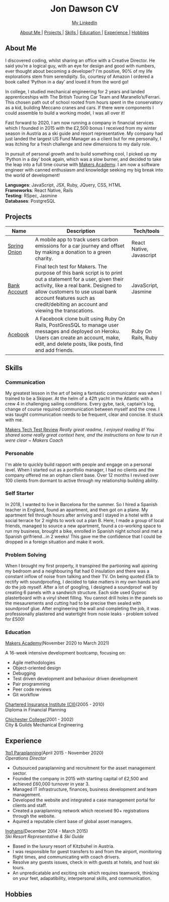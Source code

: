 <h1 align="center">Jon Dawson CV</h1>

<div align="center">

[My LinkedIn](https://www.linkedin.com/in/jondawson87/)

[About Me ](#aboutme)|
[Projects ](#projects) |
[Skills ](#skills) |
[Education ](#education) |
[Experience ](#experience) |
[Hobbies ](#hobbies)

</div>

## About Me 

I discovered coding, whilst sharing an office with a Creative Director. He said you’re a logical guy, with an eye for design and good with numbers, ever thought about becoming a developer? I'm positive, 90% of my life explorations stem from serendipity. So, courtesy of Amazon I ordered a book called ‘Python in a day’ and loved it from the word go!

In college, I studied mechanical engineering for 2 years and landed apprenticeships with The British Touring Car Team and Maranello’s/Ferrari. This chosen path out of school rooted from hours spent in the conservatory as a kid, building Meccano cranes and cars. If there were components I could assemble to build a working model, I was all over it! 

Fast forward to 2020, I am now running a company in financial services which I founded in 2015 with the £2,500 bonus I received from my winter season in Austria as a ski guide and resort representative. My company had just landed the largest US Fund Manager as a client but for me personally, I was itching for a fresh challenge and new dimensions to my daily role. 

In pursuit of personal growth and to build something cool, I picked up my ‘Python in a day’ book again, which was a slow burner, and decided to take the leap into a full time course with [Makers Academy](https://makers.tech). I am now a software engineer with canned enthusiasm and knowledge seeking my big break into the world of development!

**Languages**: JavaScript, JSX, Ruby, JQuery, CSS, HTML <br>
**Frameworks**: React Native, Rails <br>
**Testing**: RSpec, Jasmine <br>
**Databases**: PostgreSQL <br>

## Projects

 Name                                                              | Description                                                                                                                                                                                                                                          | Tech/tools                           |
| ----------------------------------------------------------------- | ---------------------------------------------------------------------------------------------------------------------------------------------------------------------------------------------------------------------------------------------------- | ------------------------------------ |
| [Spring Onion](https://github.com/bullhornfixie/First-MobileApp-With-ReactNative) | A mobile app to track users carbon emissions for a car journey and offset by making a donation to a green charity.                                                    | React Native, Javascript      |
| [Bank Account](https://github.com/bullhornfixie/tech-test-wk10-Makers)  | Final tech test for Makers. The purpose of this bank script is to print out a statement for a user, given their activity, like a real bank. Designed to allow customers to use usual bank account features such as credit/debiting an account and viewing the transcations.                                           | JavaScript,  Jasmine          |
| [Acebook](https://github.com/bullhornfixie/acebook-BBB)   | A Facebook clone built using Ruby On Rails, PostGresSQL to manage user messages and deployed on Heroku. Users can create an account, make, edit, and delete posts, like posts, find and add friends.                    | Ruby On Rails, Ruby           |

## Skills

### Communication 
My greatest lesson in the art of being a fantastic communicator was when I trained to be a Skipper. At the helm of a 42ft yacht in the 
Atlantic with a crew 4 in challenging sailing conditions. Every gybe, tack, captain's log, change of course required communication between myself and the crew. I was taught communication needs to be frequent, clear and concise. It stuck with me. 

[Makers Tech Test Review](https://github.com/bullhornfixie/tech-test2-WK10-Makers)
*Really great readme, I enjoyed reading it! You shared some really great context here, and the instructions on how to run it were clear ~ Makers Coach*

### Personable 
I'm able to quickly build rapport with people and engage on a personal level. When I started out as a portfolio manager, I had no clients and the company offered me an orphan client base. Over 12 months I revived over 100 clients from dormant to active through my relationship building ability. 

### Self Starter 
In 2018, I wanted to live in Barcelona for the summer. So I hired a Spanish teacher in England, found an apartment, and then got on a plane. My apartment fell through hours after arriving and I stayed in a hotel with a social terrace for 2 nights to work out a plan B. Here, I made a group of local friends, managed to source a new apartment, found a co-working space to run my business, brought a bike, enrolled in Spanish night school and met a Spanish girlfriend...in 2 weeks! This gave me the confidence that I could be dropped in a foreign situation and make it work. 

### Problem Solving 
When I brought my first property, it transpired the partioning wall ajoining my bedroom and a neighbouring flat had 0 insulation and there was a constant inflow of noise from talking and their TV. On being quoted £5k to rectify with soundproofing, I decided to take matters in my own hands and do the job myself. After a lot of googling, I designed a soundproof wall by creating 6 panels with a sandwich structure. Each side used Gyproc plasterboard with a vinyl sheet filling. You cannot drill holes in the panels so the mesaurements and cutting had to be precise then sealed with soundproof glue. After engineering the wall and completing the job, it was professionally plastered and watertight from nosie leaks - problem solved for £500!

### Education 
[Makers Academy](https://makers.tech)(November 2020 to March 2021)

A 16-week intensive development bootcamp, focusing on:

* Agile methodologies
* Object-oriented design
* Debugging
* Test driven development and behaviour driven development
* Pair programming
* Peer code reviews
* Git workflow

[Chartered Insurance Institute (CII)](https://www.cii.co.uk/)(2005 - 2010) <br>
Diploma in Financial Planning 

[Chichester College](https://www.chichester.ac.uk/)(2001 - 2002) <br>
City & Guilds Mechanical Engineering 

## Experience 
[1to1 Paraplanning](https://1to1paraplanning.co.uk/)(April 2015 - November 2020)<br>
*Operations Director*

* Outsourced paraplanning and recruitment for the asset management sector. 
* Founded the company in 2015 with starting capital of £2,500 and achieved £60,000 turnover in year 3. 
* Managed IT infrastructure, finances, business development and team management. 
* Developed the website and integrated a case management portal for clients and staff.
* Created a paraplanning network which received 90+ registrations through the website. 
* Aquired a reputable client base of global asset managers. 

[Inghams](https://www.inghams.co.uk/ski-holidays)(December 2014 - March 2015) <br>
*Ski Resort Representative & Ski Guide*

* Based in the luxury resort of Kitzbuhel in Austria. 
* I was responsible for guest transfers to and from the airport, monitoring flight times, and communicating with coach drivers. 
* Resolve any guests issues, check in with guests at hotels, and host ski tours.
* An unpredicatable and exciting role which requires teamwork, thinking on your feet, adapatibility, interpersonal skills, and communication.

## Hobbies


